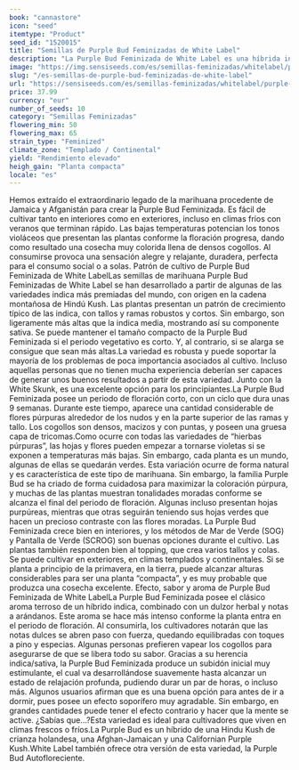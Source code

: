 ```yaml
---
book: "cannastore"
icon: "seed"
itemtype: "Product"
seed_id: "1520015"
title: "Semillas de Purple Bud Feminizadas de White Label"
description: "La Purple Bud Feminizada de White Label es una híbrida indica/sativa de coloración púrpura y grandes rendimientos. Su subidón es intenso y relajante."
image: "https://img.sensiseeds.com/es/semillas-feminizadas/whitelabel/purple-bud-image.png"
slug: "/es-semillas-de-purple-bud-feminizadas-de-white-label"
url: "https://sensiseeds.com/es/semillas-feminizadas/whitelabel/purple-bud?a_aid=cannastore"
price: 37.99
currency: "eur"
number_of_seeds: 10
category: "Semillas Feminizadas"
flowering_min: 50
flowering_max: 65
strain_type: "Feminized"
climate_zone: "Templado / Continental"
yield: "Rendimiento elevado"
heigh_gain: "Planta compacta"
locale: "es"
---
```

Hemos extraído el extraordinario legado de la marihuana procedente de Jamaica y Afganistán para crear la Purple Bud Feminizada. Es fácil de cultivar tanto en interiores como en exteriores, incluso en climas fríos con veranos que terminan rápido. Las bajas temperaturas potencian los tonos violáceos que presentan las plantas conforme la floración progresa, dando como resultado una cosecha muy colorida llena de densos cogollos. Al consumirse provoca una sensación alegre y relajante, duradera, perfecta para el consumo social o a solas. Patrón de cultivo de Purple Bud Feminizada de White LabelLas semillas de marihuana Purple Bud Feminizadas de White Label se han desarrollado a partir de algunas de las variedades indica más premiadas del mundo, con origen en la cadena montañosa de Hindú Kush. Las plantas presentan un patrón de crecimiento típico de las indica, con tallos y ramas robustos y cortos. Sin embargo, son ligeramente más altas que la indica media, mostrando así su componente sativa. Se puede mantener el tamaño compacto de la Purple Bud Feminizada si el periodo vegetativo es corto. Y, al contrario, si se alarga se consigue que sean más altas.La variedad es robusta y puede soportar la mayoría de los problemas de poca importancia asociados al cultivo. Incluso aquellas personas que no tienen mucha experiencia deberían ser capaces de generar unos buenos resultados a partir de esta variedad. Junto con la White Skunk, es una excelente opción para los principiantes.La Purple Bud Feminizada posee un periodo de floración corto, con un ciclo que dura unas 9 semanas. Durante este tiempo, aparece una cantidad considerable de flores púrpuras alrededor de los nudos y en la parte superior de las ramas y tallo. Los cogollos son densos, macizos y con puntas, y poseen una gruesa capa de tricomas.Como ocurre con todas las variedades de “hierbas púrpuras”, las hojas y flores pueden empezar a tornarse violetas si se exponen a temperaturas más bajas. Sin embargo, cada planta es un mundo, algunas de ellas se quedarán verdes. Esta variación ocurre de forma natural y es característica de este tipo de marihuana. Sin embargo, la familia Purple Bud se ha criado de forma cuidadosa para maximizar la coloración púrpura, y muchas de las plantas muestran tonalidades moradas conforme se alcanza el final del periodo de floración. Algunas incluso presentan hojas purpúreas, mientras que otras seguirán teniendo sus hojas verdes que hacen un precioso contraste con las flores moradas. La Purple Bud Feminizada crece bien en interiores, y los métodos de Mar de Verde (SOG) y Pantalla de Verde (SCROG) son buenas opciones durante el cultivo. Las plantas también responden bien al topping, que crea varios tallos y colas. Se puede cultivar en exteriores, en climas templados y continentales. Si se planta a principio de la primavera, en la tierra, puede alcanzar alturas considerables para ser una planta “compacta”, y es muy probable que produzca una cosecha excelente. Efecto, sabor y aroma de Purple Bud Feminizada de White LabelLa Purple Bud Feminizada posee el clásico aroma terroso de un híbrido indica, combinado con un dulzor herbal y notas a arándanos. Este aroma se hace más intenso conforme la planta entra en el periodo de floración. Al consumirla, los cultivadores notarán que las notas dulces se abren paso con fuerza, quedando equilibradas con toques a pino y especias. Algunas personas prefieren vapear los cogollos para asegurarse de que se libera todo su sabor. Gracias a su herencia indica/sativa, la Purple Bud Feminizada produce un subidón inicial muy estimulante, el cual va desarrollándose suavemente hasta alcanzar un estado de relajación profunda, pudiendo durar un par de horas, o incluso más. Algunos usuarios afirman que es una buena opción para antes de ir a dormir, pues posee un efecto soporífero muy agradable. Sin embargo, en grandes cantidades puede tener el efecto contrario y hacer que la mente se active. ¿Sabías que…?Esta variedad es ideal para cultivadores que viven en climas frescos o fríos.La Purple Bud es un híbrido de una Hindu Kush de crianza holandesa, una Afghan-Jamaican y una Californian Purple Kush.White Label también ofrece otra versión de esta variedad, la Purple Bud Autofloreciente.

